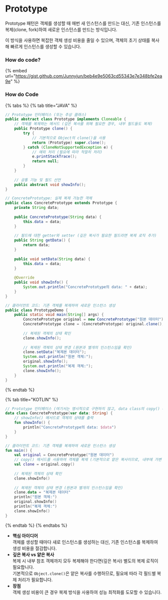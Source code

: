 # Prototype

Prototype 패턴은 객체를 생성할 때 매번 새 인스턴스를 만드는 대신, 기존 인스턴스를 복제(clone, fork)하여 새로운 인스턴스를 만드는 방식입니다.&#x20;

이 방식을 사용하면 복잡한 객체 생성 비용을 줄일 수 있으며, 객체의 초기 상태를 복사해 빠르게 인스턴스를 생성할 수 있습니다.

### How do code?

{% embed url="https://gist.github.com/Junnyjun/beb4e9e5063cd55343e7e348bfe2ea9e" %}

### How do Code

{% tabs %}
{% tab title="JAVA" %}
```java
// Prototype 인터페이스 (또는 추상 클래스)
public abstract class Prototype implements Cloneable {
    // 객체를 복제하는 메서드 (깊은 복사를 위해 필요한 경우, 내부 필드들도 복제)
    public Prototype clone() {
        try {
            // 기본적으로 Object의 clone()을 사용
            return (Prototype) super.clone();
        } catch (CloneNotSupportedException e) {
            // 예외 처리 (필요에 따라 적절히 처리)
            e.printStackTrace();
            return null;
        }
    }
    
    // 공통 기능 및 필드 선언
    public abstract void showInfo();
}

// ConcretePrototype: 실제 복제 가능한 객체
public class ConcretePrototype extends Prototype {
    private String data;
    
    public ConcretePrototype(String data) {
        this.data = data;
    }
    
    // 필드에 대한 getter와 setter (깊은 복사가 필요한 필드라면 복제 로직 추가)
    public String getData() {
        return data;
    }
    
    public void setData(String data) {
        this.data = data;
    }
    
    @Override
    public void showInfo() {
        System.out.println("ConcretePrototype의 data: " + data);
    }
}

// 클라이언트 코드: 기존 객체를 복제하여 새로운 인스턴스 생성
public class PrototypeDemo {
    public static void main(String[] args) {
        ConcretePrototype original = new ConcretePrototype("원본 데이터");
        ConcretePrototype clone = (ConcretePrototype) original.clone();
        
        // 복제된 객체의 상태 확인
        clone.showInfo();
        
        // 복제된 객체의 상태 변경 (원본과 별개의 인스턴스임을 확인)
        clone.setData("복제본 데이터");
        System.out.println("원본 객체:");
        original.showInfo();
        System.out.println("복제 객체:");
        clone.showInfo();
    }
}
```
{% endtab %}

{% tab title="KOTLIN" %}
```kotlin
// Prototype 인터페이스 (여기서는 명시적으로 구현하지 않고, data class의 copy() 메서드를 사용)
data class ConcretePrototype(var data: String) {
    // showInfo() 메서드로 객체의 상태를 출력
    fun showInfo() {
        println("ConcretePrototype의 data: $data")
    }
}

// 클라이언트 코드: 기존 객체를 복제하여 새로운 인스턴스 생성
fun main() {
    val original = ConcretePrototype("원본 데이터")
    // copy() 메서드를 사용하여 객체를 복제 (기본적으로 얕은 복사이므로, 내부에 가변 객체가 있다면 깊은 복사 로직 필요)
    val clone = original.copy()
    
    // 복제된 객체의 상태 확인
    clone.showInfo()
    
    // 복제된 객체의 상태 변경 (원본과 별개의 인스턴스임을 확인)
    clone.data = "복제본 데이터"
    println("원본 객체:")
    original.showInfo()
    println("복제 객체:")
    clone.showInfo()
}
```
{% endtab %}
{% endtabs %}

* **핵심 아이디어**\
  객체를 생성할 때마다 새로 인스턴스를 생성하는 대신, 기존 인스턴스를 복제하여 생성 비용을 절감합니다.
* **깊은 복사 vs 얕은 복사**\
  복제 시 내부 참조 객체까지 모두 복제해야 한다면(깊은 복사) 별도의 복제 로직이 필요합니다.\
  기본적으로 `Object.clone()`은 얕은 복사를 수행하므로, 필요에 따라 각 필드별 복제 처리가 필요합니다.
* **장점**\
  객체 생성 비용이 큰 경우 복제 방식을 사용하여 성능 최적화를 도모할 수 있습니다.
